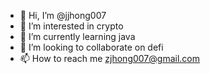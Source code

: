 - 👋 Hi, I’m @jjhong007
- 👀 I’m interested in crypto
- 🌱 I’m currently learning java
- 💞️ I’m looking to collaborate on defi
- 📫 How to reach me zjhong007@gmail.com

<!---
jjhong007/jjhong007 is a ✨ special ✨ repository because its `README.md` (this file) appears on your GitHub profile.
You can click the Preview link to take a look at your changes.
--->
